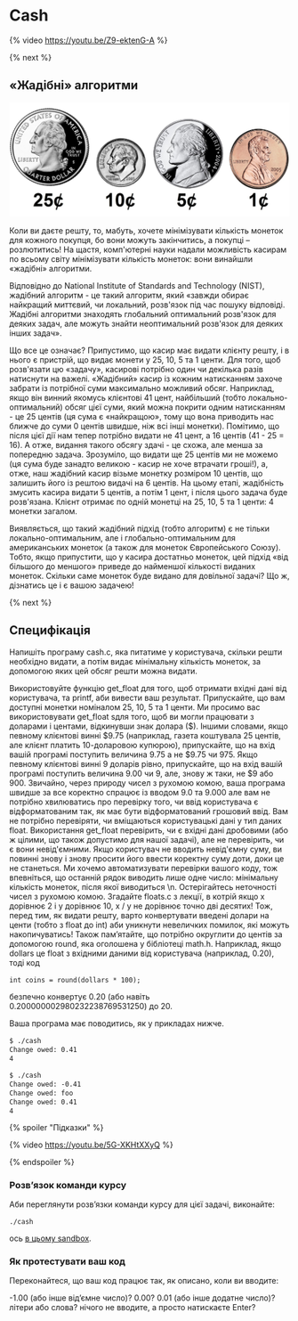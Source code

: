 # Cash

{% video https://youtu.be/Z9-ektenG-A %}

{% next %}

## «Жадібні» алгоритми

<!-- http://mypieceofthe31415927.blogspot.com/2014/04/whats-wrong-with-these-us-coins.html -->
![US coins](coins.jpg)

Коли ви даєте решту, то, мабуть, хочете мінімізувати кількість монеток для кожного покупця, бо вони можуть закінчитись, а покупці – розлютитись! На щастя, комп'ютерні науки надали можливість касирам по всьому світу мінімізувати кількість монеток: вони винайшли «жадібні» алгоритми.

Відповідно до National Institute of Standards and Technology (NIST), жадібний алгоритм - це такий алгоритм, який «завжди обирає найкращий миттєвий, чи локальний, розв'язок під час пошуку відповіді. Жадібні алгоритми знаходять глобальний оптимальний розв'язок для деяких задач, але можуть знайти неоптимальний розв'язок для деяких інших задач».

Що все це означає? Припустимо, що касир має видати клієнту решту, і в нього є пристрій, що видає монети у 25, 10, 5 та 1 центи. Для того, щоб розв'язати цю «задачу», касирові потрібно один чи декілька разів натиснути на важелі. «Жадібний» касир із кожним натисканням захоче забрати із потрібної суми максимально можливий обсяг. Наприклад, якщо він винний якомусь клієнтові 41 цент, найбільший (тобто локально-оптимальний) обсяг цієї суми, який можна покрити одним натисканням - це 25 центів (ця сума є «найкращою», тому що вона приводить нас ближче до суми 0 центів швидше, ніж всі інші монетки). Помітимо, що після цієї дії нам тепер потрібно видати не 41 цент, а 16 центів (41 - 25 = 16). А отже, видання такого обсягу здачі - це схожа, але менша за попередню задача. Зрозуміло, що видати ще 25 центів ми не можемо (ця сума буде занадто великою - касир не хоче втрачати гроші!), а, отже, наш жадібний касир візьме монетку розміром 10 центів, що залишить його із рештою видачі на 6 центів. На цьому етапі, жадібність змусить касира видати 5 центів, а потім 1 цент, і після цього задача буде розв'язана. Клієнт отримає по одній монетці на 25, 10, 5 та 1 центи: 4 монетки загалом.

Виявляється, що такий жадібний підхід (тобто алгоритм) є не тільки локально-оптимальним, але і глобально-оптимальним для американських монеток (а також для монеток Європейського Союзу). Тобто, якщо припустити, що у касира достатньо монеток, цей підхід «від більшого до меншого» приведе до найменшої кількості виданих монеток. Скільки саме монеток буде видано для довільної задачі? Що ж, дізнатись це і є вашою задачею!

{% next %}

## Специфікація

Напишіть програму cash.c, яка питатиме у користувача, скільки решти необхідно видати, а потім видає мінімальну кількість монеток, за допомогою яких цей обсяг решти можна видати.

Використовуйте функцію get_float для того, щоб отримати вхідні дані від користувача, та printf, аби вивести ваш результат. Припускайте, що вам доступні монетки номіналом 25, 10, 5 та 1 центи.
Ми просимо вас використовувати get_float sдля того, щоб ви могли працювати з доларами і центами, відкинувши знак долара ($). Іншими словами, якщо певному клієнтові винні $9.75 (наприклад, газета коштувала 25 центів, але клієнт платить 10-доларовою купюрою), припускайте, що на вхід вашій програмі поступить величина 9.75 а не $9.75 чи 975. Якщо певному клієнтові винні 9 доларів рівно, припускайте, що на вхід вашій програмі поступить величина 9.00 чи 9, але, знову ж таки, не $9 або 900. Звичайно, через природу чисел з рухомою комою, ваша програма швидше за все коректно спрацює із вводом 9.0 та 9.000 але вам не потрібно хвилюватись про перевірку того, чи ввід користувача є відформатованим так, як має бути відформатований грошовий ввід.
Вам не потрібно перевіряти, чи вміщаються користувацькі дані у тип даних float. Використання get_float перевірить, чи є вхідні дані дробовими (або ж цілими, що також допустимо для нашої задачі), але не перевірить, чи є вони невід'ємними.
Якщо користувач не вводить невід'ємну суму, ви повинні знову і знову просити його ввести коректну суму доти, доки це не станеться.
Ми хочемо автоматизувати перевірки вашого коду, тож впевніться, що останній рядок виводить лише одне число: мінімальну кількість монеток, після якої виводиться \n.
Остерігайтесь неточності чисел з рухомою комою. Згадайте floats.c з лекції, в котрій якщо x дорівнює 2 і y дорівнює 10, x / y не дорівнює точно дві десятих! Тож, перед тим, як видати решту, варто конвертувати введені долари на центи (тобто з float до int) аби уникнути невеличких помилок, які можуть накопичуватись!
Також пам’ятайте, що потрібно округлити до центів за допомогою round, яка оголошена у бібліотеці math.h. Наприклад, якщо dollars це float з вхідними даними від користувача (наприклад, 0.20), тоді код

  ```
  int coins = round(dollars * 100);
  ```

 безпечно конвертує 0.20 (або навіть 0.200000002980232238769531250) до 20.

Ваша програма має поводитись, як у прикладах нижче.

```
$ ./cash
Change owed: 0.41
4
```

```
$ ./cash
Change owed: -0.41
Change owed: foo
Change owed: 0.41
4
```

{% spoiler "Підказки" %}

{% video https://youtu.be/5G-XKHtXXyQ %}

{% endspoiler %}

### Розв’язок команди курсу

Аби переглянути розв’язки команди курсу для цієї задачі, виконайте:

```
./cash
```

ось [в цьому sandbox](http://bit.ly/2VAxlUr).

### Як протестувати ваш код

Переконайтеся, що ваш код працює так, як описано, коли ви вводите:

-1.00 (або інше від’ємне число)?
0.00?
0.01 (або інше додатне число)?
літери або слова?
нічого не вводите, а просто натискаєте Enter?

